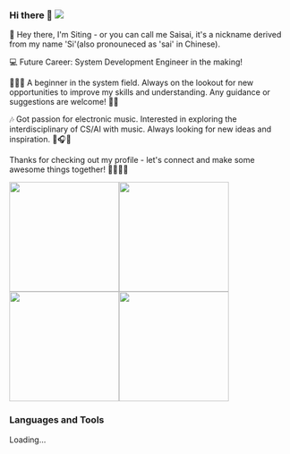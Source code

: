 <!--
**sai-01/sai-01** is a ✨ _special_ ✨ repository because its `README.md` (this file) appears on your GitHub profile.

Here are some ideas to get you started:

- 🔭 I’m currently working on ...
- 🌱 I’m currently learning ...
- 👯 I’m looking to collaborate on ...
- 🤔 I’m looking for help with ...
- 💬 Ask me about ...
- 📫 How to reach me: ...
- 😄 Pronouns: ...
- ⚡ Fun fact: ...
-->
### Hi there 👋 ![](https://komarev.com/ghpvc/?username=sai-01&style=plastic)

👋 Hey there, I'm Siting - or you can call me Saisai, it's a nickname derived from my name 'Si'(also pronouneced as 'sai' in Chinese).

💻 Future Career: System Development Engineer in the making!

👨🏻‍💻 A beginner in the system field. Always on the lookout for new opportunities to improve my skills and understanding. Any guidance or suggestions are welcome! 🤔💡

🎶 Got passion for electronic music. Interested in exploring the interdisciplinary of CS/AI with music. Always looking for new ideas and inspiration. 🎹🎧🚀

Thanks for checking out my profile - let's connect and make some awesome things together! 🤝👨🏻‍💻

<img width="196" src="https://img.zcool.cn/community/0153a45b921fbca80121a0f7a6e8d9.gif"/><img width="196" src="https://img.zcool.cn/community/01783a5c55331ca801203d228cc2ed.gif"/><img width="196" src="https://img.zcool.cn/community/01bb065f8d029c11013e45843ee4db.gif"/><img width="196" src="https://img.zcool.cn/community/0179b15b921fbca80121a0f7abf51b.gif"/>

### Languages and Tools
Loading...
